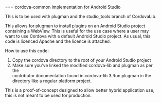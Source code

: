 === cordova-common implementation for Android Studio 

This is to be used with plugman and the studio_tools branch of CordovaLib.

This allows for plugman to install plugins on an Android Studio project
containing a WebView.  This is useful for the use case where a user may want to
use Cordova with a default Android Studio project.  As usual, this code is licenced
Apache and the licence is attached.

How to use this code:

1. Copy the cordova directory to the root of your Android Studio project
2. Make sure you've linked the modified cordova-lib and plugman as per the  
contributor documentation found in cordova-lib
3.Run plugman in the directory like a regular platform project.

This is a proof-of-concept designed to allow better hybrid application use, this
is not meant to be used for production.
